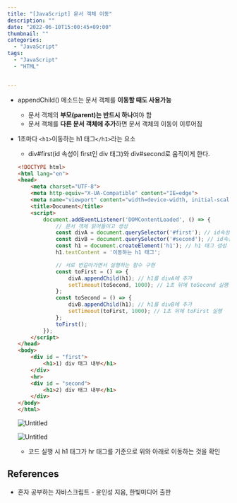 ```yaml
---
title: "[JavaScript] 문서 객체 이동"
description: ""
date: "2022-06-10T15:00:45+09:00"
thumbnail: ""
categories:
  - "JavaScript"
tags:
  - "JavaScript"
  - "HTML"


---
```

<!--more-->

- appendChild() 메소드는 문서 객체를 **이동할 때도 사용가능**
    - 문서 객체의 **부모(parent)는 반드시 하나**여야 함
    - 문서 객체를 **다른 문서 객체에 추가**하면 문서 객체의 이동이 이루어짐

- 1초마다 `<h1>`이동하는 h1 태그`</h1>`라는 요소
    - div#first(id 속성이 first인 div 태그)와 div#second로 움직이게 한다.
    
    ```html
    <!DOCTYPE html>
    <html lang="en">
    <head>
        <meta charset="UTF-8">
        <meta http-equiv="X-UA-Compatible" content="IE=edge">
        <meta name="viewport" content="width=device-width, initial-scale=1.0">
        <title>Document</title>
        <script>
            document.addEventListener('DOMContentLoaded', () => {
                // 문서 객체 읽어들이고 생성
                const divA = document.querySelector('#first'); // id속성 first
                const divB = document.querySelector('#second'); // id속성 second
                const h1 = document.createElement('h1'); // h1 태그 생성
                h1.textContent = '이동하는 h1 태그';
    
                // 서로 번갈아가면서 실행하는 함수 구현
                const toFirst = () => {
                    divA.appendChild(h1); // h1를 divA에 추가
                    setTimeout(toSecond, 1000); // 1초 뒤에 toSecond 실행
                };
                const toSecond = () => {
                    divB.appendChild(h1); // h1를 divB에 추가
                    setTimeout(toFirst, 1000); // 1초 뒤에 toFirst 실행
                };
                toFirst();
            });
        </script>
    </head>
    <body>
        <div id = "first">
            <h1>1) div 태그 내부</h1>
        </div>
        <hr>
        <div id = "second">
            <h1>2) div 태그 내부</h1>
        </div>
    </body>
    </html>
    ```
    
    ![Untitled](/images/lang_javascript/study_1/JavaScript_문서_객체_이동/Untitled.png)
    
    ![Untitled](/images/lang_javascript/study_1/JavaScript_문서_객체_이동/Untitled%201.png)
    
    - 코드 실행 시 h1 태그가 hr 태그를 기준으로 위와 아래로 이동하는 것을 확인
    

## References

- 혼자 공부하는 자바스크립트 - 윤인성 지음, 한빛미디어 출판